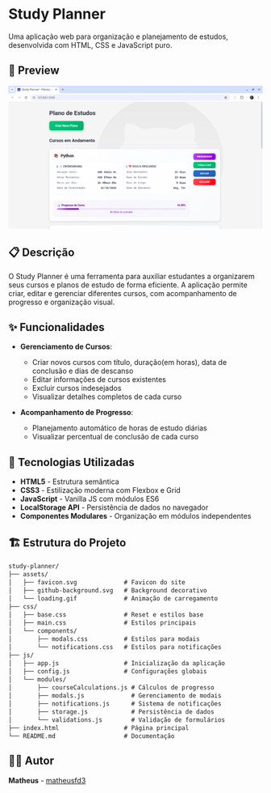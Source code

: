 # Study Planner

Uma aplicação web para organização e planejamento de estudos, desenvolvida com HTML, CSS e JavaScript puro.

## 📸 Preview

![Study Planner Interface](.github/app.png)

## 📋 Descrição

O Study Planner é uma ferramenta para auxiliar estudantes a organizarem seus cursos e planos de estudo de forma eficiente. A aplicação permite criar, editar e gerenciar diferentes cursos, com acompanhamento de progresso e organização visual.

## ✨ Funcionalidades

- **Gerenciamento de Cursos**:
  - Criar novos cursos com título, duração(em horas), data de conclusão e dias de descanso
  - Editar informações de cursos existentes
  - Excluir cursos indesejados
  - Visualizar detalhes completos de cada curso

- **Acompanhamento de Progresso**:
  - Planejamento automático de horas de estudo diárias
  - Visualizar percentual de conclusão de cada curso

## 🚀 Tecnologias Utilizadas

- **HTML5** - Estrutura semântica
- **CSS3** - Estilização moderna com Flexbox e Grid
- **JavaScript** - Vanilla JS com módulos ES6
- **LocalStorage API** - Persistência de dados no navegador
- **Componentes Modulares** - Organização em módulos independentes

## 🏗️ Estrutura do Projeto

```
study-planner/
├── assets/
│   ├── favicon.svg             # Favicon do site
│   ├── github-background.svg   # Background decorativo
│   └── loading.gif             # Animação de carregamento
├── css/
│   ├── base.css                # Reset e estilos base
│   ├── main.css                # Estilos principais
│   └── components/
│       ├── modals.css          # Estilos para modais
│       └── notifications.css   # Estilos para notificações
├── js/
│   ├── app.js                  # Inicialização da aplicação
│   ├── config.js               # Configurações globais
│   └── modules/
│       ├── courseCalculations.js # Cálculos de progresso
│       ├── modals.js             # Gerenciamento de modais
│       ├── notifications.js      # Sistema de notificações
│       ├── storage.js            # Persistência de dados
│       └── validations.js        # Validação de formulários
├── index.html                  # Página principal
└── README.md                   # Documentação
```

## 👨‍💻 Autor

**Matheus** - [matheusfd3](https://github.com/matheusfd3)